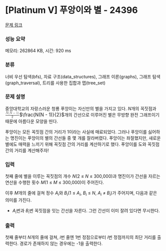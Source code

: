 # [Platinum V] 푸앙이와 별 - 24396 

[문제 링크](https://www.acmicpc.net/problem/24396) 

### 성능 요약

메모리: 262864 KB, 시간: 920 ms

### 분류

너비 우선 탐색(bfs), 자료 구조(data_structures), 그래프 이론(graphs), 그래프 탐색(graph_traversal), 트리를 사용한 집합과 맵(tree_set)

### 문제 설명

<p>중앙대학교의 자랑스러운 청룡 푸앙이는 자신만의 별을 가지고 있다. <em>N</em>개의 꼭짓점과 <mjx-container class="MathJax" jax="CHTML" style="font-size: 109%; position: relative;"><mjx-math class="MJX-TEX" aria-hidden="true"><mjx-mfrac><mjx-frac><mjx-num><mjx-nstrut></mjx-nstrut><mjx-mrow size="s"><mjx-mi class="mjx-i"><mjx-c class="mjx-c1D441 TEX-I"></mjx-c></mjx-mi><mjx-mo class="mjx-n"><mjx-c class="mjx-c28"></mjx-c></mjx-mo><mjx-mi class="mjx-i"><mjx-c class="mjx-c1D441 TEX-I"></mjx-c></mjx-mi><mjx-mo class="mjx-n"><mjx-c class="mjx-c2212"></mjx-c></mjx-mo><mjx-mn class="mjx-n"><mjx-c class="mjx-c31"></mjx-c></mjx-mn><mjx-mo class="mjx-n"><mjx-c class="mjx-c29"></mjx-c></mjx-mo></mjx-mrow></mjx-num><mjx-dbox><mjx-dtable><mjx-line></mjx-line><mjx-row><mjx-den><mjx-dstrut></mjx-dstrut><mjx-mn class="mjx-n" size="s"><mjx-c class="mjx-c32"></mjx-c></mjx-mn></mjx-den></mjx-row></mjx-dtable></mjx-dbox></mjx-frac></mjx-mfrac></mjx-math><mjx-assistive-mml unselectable="on" display="inline"><math xmlns="http://www.w3.org/1998/Math/MathML"><mfrac><mrow><mi>N</mi><mo stretchy="false">(</mo><mi>N</mi><mo>−</mo><mn>1</mn><mo stretchy="false">)</mo></mrow><mn>2</mn></mfrac></math></mjx-assistive-mml><span aria-hidden="true" class="no-mathjax mjx-copytext">$\frac{N(N - 1)}{2}$</span></mjx-container>개의 간선으로 이루어진 별은 무방향 완전 그래프이기 때문에 아름다운 모양을 띤다.</p>

<p>푸앙이는 모든 꼭짓점 간의 거리가 1이라는 사실에 매료되었다. 그러나 푸앙이를 싫어하는 명진이는 푸앙이의 별의 간선들 중 몇 개를 잘라버렸다. 푸앙이는 좌절했지만, 새로운 별에도 매력을 느끼기 위해 꼭짓점 간의 거리를 계산하기로 했다. 푸앙이를 도와 꼭짓점 간의 거리를 계산해주자!</p>

### 입력 

 <p>첫째 줄에 별을 이루는 꼭짓점의 개수 <em>N</em>(2 ≤ <em>N</em> ≤ 300,000)과 명진이가 간선을 자르는 연산을 수행한 횟수 <em>M</em>(1 ≤ <em>M</em> ≤ 300,000)이 주어진다.</p>

<p>이후 <em>M</em>개의 줄에 걸쳐 정수 <em>A<sub>i</sub></em>와 <em>B<sub>i</sub></em>(1 ≤ <em>A<sub>i</sub></em>, <em>B<sub>i</sub></em> ≤ <em>N</em>, <em>A<sub>i</sub></em> ≠ <em>B<sub>i</sub></em>)가 주어지며, 다음과 같은 의미를 가진다.</p>

<ul>
	<li><em>A<sub>i</sub></em>번과 <em>B<sub>i</sub></em>번 꼭짓점을 잇는 간선을 자른다. 그런 간선이 이미 잘려 있다면 무시한다.</li>
</ul>

### 출력 

 <p>첫째 줄부터 <em>N</em>개의 줄에 걸쳐, <em>i</em>번 줄엔 1번 정점으로부터 <em>i</em>번 정점까지의 최단 거리를 출력한다. 경로가 존재하지 않는 경우에는 -1을 출력한다.</p>

